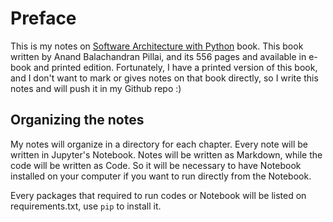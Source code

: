 # Preface 
This is my notes on [Software Architecture with Python](https://www.packtpub.com/product/software-architecture-with-python/9781786468529) book.
This book written by Anand Balachandran Pillai, and its 556 pages and available in e-book and printed edition. 
Fortunately, I have a printed version of this book, and I don't want to mark or gives notes on that book directly, 
so I write this notes and will push it in my Github repo :)

## Organizing the notes 
My notes will organize in a directory for each chapter. Every note will be written in Jupyter's Notebook. Notes will be 
written as Markdown, while the code will be written as Code. So it will be necessary to have Notebook installed on your 
computer if you want to run directly from the Notebook.

Every packages that required to run codes or Notebook will be listed on requirements.txt, use `pip` to install it.

